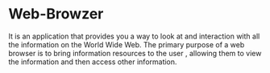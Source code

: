 # Web-Browzer

It is an application that provides you a way to look at and interaction with all the information on the World Wide Web. The primary purpose of a web browser is to bring information resources to the user , allowing them to view the information and then access other information.
